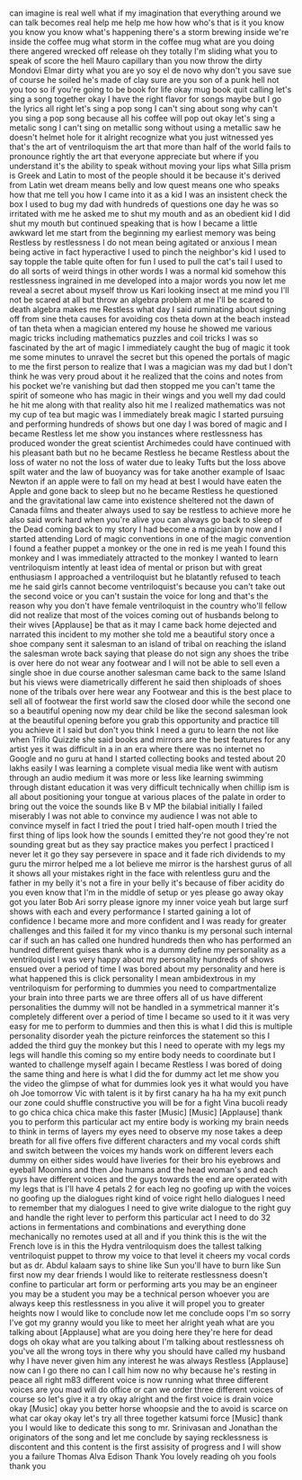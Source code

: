 
can imagine is real well what if my
imagination that everything around we
can talk becomes real help me help me
how how who&#39;s that is it you know you
know you know what&#39;s happening there&#39;s a
storm brewing inside we&#39;re inside the
coffee mug what storm in the coffee mug
what are you doing there angered wrecked
off release oh they totally I&#39;m sliding
what you to speak of score the hell
Mauro capillary than you now throw the
dirty Mondovi Elmar dirty what you are
yo soy el de novo why don&#39;t you save sue
of course he soiled he&#39;s made of clay
sure are you son of a punk hell not you
too so if you&#39;re going to be book for
life okay mug book quit calling let&#39;s
sing a song together okay I have the
right flavor for songs maybe but I go
the lyrics all right let&#39;s sing a pop
song I can&#39;t sing about song why can&#39;t
you sing a pop song because all his
coffee will pop out okay let&#39;s sing a
metalic song I can&#39;t sing on metallic
song without using a metallic saw he
doesn&#39;t helmet hole for it alright
recognize what you just witnessed yes
that&#39;s the art of ventriloquism the art
that more than half of the world fails
to pronounce rightly the art that
everyone appreciate but where if you
understand it&#39;s the ability to speak
without moving your lips
what Silla prism is Greek and Latin to
most of the people should it be because
it&#39;s derived from Latin wet dream means
belly and low quest means one who speaks
how that me tell you how I came into it
as a kid I was an insistent check the
box
I used to bug my dad with hundreds of
questions one day he was so irritated
with me he asked me to shut my mouth and
as an obedient kid I did shut my mouth
but continued speaking that is how I
became a little awkward let me start
from the beginning my earliest memory
was being Restless by restlessness I do
not mean being agitated or anxious
I mean being active in fact hyperactive
I used to pinch the neighbor&#39;s kid I
used to say topple the table quite often
for fun I used to pull the cat&#39;s tail I
used to do all sorts of weird things in
other words I was a normal kid somehow
this restlessness ingrained in me
developed into a major words you now let
me reveal a secret about myself throw us
Kari looking insect at me mind you I&#39;ll
not be scared at all but throw an
algebra problem at me I&#39;ll be scared to
death
algebra makes me Restless
what day I said ruminating about signing
off from sine theta causes for avoiding
cos theta down at the beach instead of
tan theta when a magician entered my
house
he showed me various magic tricks
including mathematics puzzles and coil
tricks I was so fascinated by the art of
magic
I immediately caught the bug of magic it
took me some minutes to unravel the
secret but this opened the portals of
magic to me the first person to realize
that I was a magician was my dad but I
don&#39;t think he was very proud about it
he realized that the coins and notes
from his pocket we&#39;re vanishing but dad
then stopped me you can&#39;t tame the
spirit of someone who has magic in their
wings and you well my dad could he hit
me along with that reality also hit me
I realized mathematics was not my cup of
tea but magic was I immediately break
magic I started pursuing and performing
hundreds of shows but one day I was
bored of magic and I became Restless let
me show you instances where restlessness
has produced wonder the great scientist
Archimedes could have continued with his
pleasant bath but no he became Restless
he became Restless about the loss of
water no not the loss of water due to
leaky Tufts but the loss above spilt
water and the law of buoyancy was for
take another example of Isaac Newton if
an apple were to fall on my head at best
I would have eaten the Apple and gone
back to sleep but no he became Restless
he questioned and the gravitational law
came into existence
sheltered not the dawn of Canada films
and theater always used to say be
restless to achieve more
he also said work hard when you&#39;re alive
you can always go back to sleep of the
Dead coming back to my story I had
become a magician by now and I started
attending Lord of magic conventions in
one of the magic convention I found a
feather puppet a monkey or the one in
red is me yeah I found this monkey and I
was immediately attracted to the monkey
I wanted to learn ventriloquism intently
at least idea of mental or prison but
with great enthusiasm I approached a
ventriloquist but he blatantly refused
to teach me he said girls cannot become
ventriloquist&#39;s because you can&#39;t take
out the second voice or you can&#39;t
sustain the voice for long and that&#39;s
the reason why you don&#39;t have female
ventriloquist in the country
who&#39;ll fellow did not realize that most
of the voices coming out of husbands
belong to their wives
[Applause]
be that as it may I came back home
dejected and narrated this incident to
my mother she told me a beautiful story
once a shoe company sent it salesman to
an island of tribal on reaching the
island
the salesman wrote back saying that
please do not sign any shoes the tribe
is over here do not wear any footwear
and I will not be able to sell even a
single shoe in due course another
salesman came back to the same Island
but his views were diametrically
different he said then shiploads of
shoes
none of the tribals over here wear any
Footwear and this is the best place to
sell all of footwear the first world saw
the closed door while the second one
so a beautiful opening now my dear child
be like the second salesman look at the
beautiful opening before you grab this
opportunity and practice till you
achieve it I said but don&#39;t you think I
need a guru to learn the not like when
Trillo Quizzle she said books and
mirrors are the best features for any
artist yes it was difficult in a in an
era where there was no internet no
Google and no guru at hand I started
collecting books and tested about 20
lakhs easily I was learning a complete
visual media like went with autism
through an audio medium it was more or
less like learning swimming through
distant education it was very difficult
technically when chillip ism is all
about positioning your tongue at various
places of the palate in order to bring
out the voice the sounds like B v MP
the bilabial initially I failed
miserably I was not able to convince my
audience I was not able to convince
myself in fact I tried the pout
I tried half-open mouth I tried the
first thing of lips look how the sounds
I emitted they&#39;re not good they&#39;re not
sounding great but as they say practice
makes you perfect I practiced I never
let it go
they say persevere in space and it fade
rich dividends to my guru the mirror
helped me a lot believe me mirror is the
harshest gurus of all it shows all your
mistakes right in the face
with relentless guru and the father in
my belly
it&#39;s not a fire in your belly it&#39;s
because of fiber acidity
do you even know that I&#39;m in the middle
of setup or yes please go away okay got
you later Bob Ari sorry please ignore my
inner voice yeah
but large surf shows with each and every
performance I started gaining a lot of
confidence I became more and more
confident and I was ready for greater
challenges and this failed it for my
vinco thanku is my personal such
internal car if such an has called one
hundred hundreds then who has performed
an hundred different guises thank who is
a dummy define my personality as a
ventriloquist I was very happy about my
personality hundreds of shows ensued
over a period of time I was bored about
my personality and here is what happened
this is click personality
I mean ambidextrous in my ventriloquism
for performing to dummies
you need to compartmentalize your brain
into three parts we are three offers all
of us have different personalities the
dummy will not be handled in a
symmetrical manner it&#39;s completely
different over a period of time I became
so used to it it was very easy for me to
perform to dummies and then this is what
I did this is multiple personality
disorder yeah the picture reinforces the
statement so this I added the third guy
the monkey but this I need to operate
with my legs my legs will handle this
coming so my entire body needs to
coordinate but I wanted to challenge
myself again
I became Restless I was bored of doing
the same thing and here is what I did
the for dummy act let me show you the
video the glimpse of what for dummies
look yes it what would you have oh Joe
tomorrow Vic with talent is it by first
canary ha ha ha my exit punch our zone
could shuffle constructive you will be
for a fight
Vina bucoli ready to go chica chica
chica make this faster
[Music]
[Music]
[Applause]
thank you to perform this particular act
my entire body is working my brain needs
to think in terms of layers my eyes need
to observe my nose takes a deep breath
for all five offers five different
characters and my vocal cords shift and
switch between the voices my hands work
on different levers each dummy on either
sides would have liveries for their bro
his eyebrows and eyeball Moomins and
then Joe humans and the head woman&#39;s and
each guys have different voices and the
guys towards the end are operated with
my legs that is I&#39;ll have 4 petals 2 for
each leg no goofing up with the voices
no goofing up the dialogues right kind
of voice right hello dialogues I need to
remember that my dialogues I need to
give write dialogue to the right guy and
handle the right lever to perform this
particular act I need to do
32 actions in fermentations and
combinations
and everything done mechanically no
remotes used at all and if you think
this is the wit the French love is in
this the Hydra ventriloquism does the
tallest talking ventriloquist puppet to
throw my voice to that level it cheers
my vocal cords but as dr. Abdul kalaam
says to shine like Sun you&#39;ll have to
burn like Sun first now my dear friends
I would like to reiterate restlessness
doesn&#39;t confine to particular art form
or performing arts you may be an
engineer you may be a student you may be
a technical person whoever you are
always keep this restlessness in you
alive it will propel you to greater
heights now I would like to conclude now
let me conclude oops
I&#39;m so sorry I&#39;ve got my granny would
you like to meet her
alright yeah what are you talking about
[Applause]
what are you doing here they&#39;re here for
dead dogs oh okay what are you talking
about I&#39;m talking about restlessness oh
you&#39;ve all the wrong toys in there why
you should have called my husband why I
have never given him any interest he was
always Restless
[Applause]
now can I go there no can I call him now
no why because he&#39;s resting in peace all
right m83 different voice is now running
what three different voices are you mad
will do office or can we order three
different voices of course so let&#39;s give
it a try okay alright and the first
voice is drain voice okay
[Music]
okay you better horse whoopsie and the
to avoid is scarce on what car okay okay
let&#39;s try all three together katsumi
force
[Music]
thank you I would like to dedicate this
song to mr. Srinivasan and Jonathan the
originators of the song and let me
conclude by saying recklessness is
discontent and this content is the first
assisity of progress and I will show you
a failure Thomas Alva Edison Thank You
lovely reading oh you fools thank you
